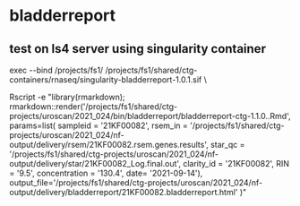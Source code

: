 # bladderreport

## test on ls4  server using singularity container
exec --bind /projects/fs1/ /projects/fs1/shared/ctg-containers/rnaseq/singularity-bladderreport-1.0.1.sif \

Rscript -e "library(rmarkdown); rmarkdown::render('/projects/fs1/shared/ctg-projects/uroscan/2021_024/bin/bladderreport/bladderreport-ctg-1.1.0..Rmd', params=list( sampleid = '21KF00082',  rsem_in = '/projects/fs1/shared/ctg-projects/uroscan/2021_024/nf-output/delivery/rsem/21KF00082.rsem.genes.results', star_qc = '/projects/fs1/shared/ctg-projects/uroscan/2021_024/nf-output/delivery/star/21KF00082_Log.final.out', clarity_id = '21KF00082', RIN = '9.5', concentration = '130.4', date= '2021-09-14'), output_file='/projects/fs1/shared/ctg-projects/uroscan/2021_024/nf-output/delivery/bladderreport/21KF00082.bladderreport.html' )"
